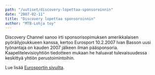 ```yaml
---
path: "/uutiset/discovery-lopettaa-sponsoroinnin"
date: "2007-02-11"
title: "Discovery lopettaa sponsoroinnin"
author: "MTB-Lohja toy"
---
```

Discovery Channel sanoo irti sponsorisopimuksen amerikkalaisen pyöräilyjoukkueen kanssa, kertoo Eurosport 10.2.2007
Ivan Basson uusi työnantaja on kauden 2007 jälkeen ilman pääsponsoria. Kaapelitelevisioyhtiön tiedotteen mukaan he haluavat tulevaisuudessa keskittyä yhtiön perustoimintoihin.

Lue lisää [Eurosportin sivuilta](http://www.eurosport.com/).